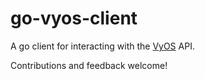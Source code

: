 # go-vyos-client

A go client for interacting with the [VyOS](https://vyos.io/) API.

Contributions and feedback welcome!
